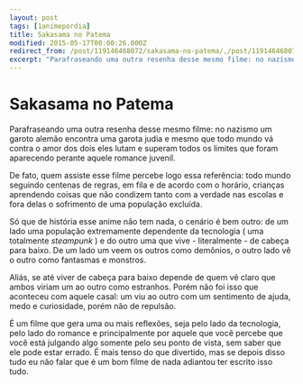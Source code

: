```yaml
---
layout: post
tags: [1animepordia]
title: Sakasama no Patema
modified: 2015-05-17T00:00:26.000Z
redirect_from: /post/119146468072/sakasama-no-patema/,/post/119146468072/
excerpt: "Parafraseando uma outra resenha desse mesmo filme: no nazismo um garoto alemão encontra uma garota judia e mesmo que todo mundo vá contra o amor dos dois eles lutam e superam todos os limites que foram aparecendo perante aquele romance juvenil."
---
```


Sakasama no Patema
==================

Parafraseando uma outra resenha desse mesmo filme: no nazismo um garoto
alemão encontra uma garota judia e mesmo que todo mundo vá contra o amor
dos dois eles lutam e superam todos os limites que foram aparecendo
perante aquele romance juvenil.

De fato, quem assiste esse filme percebe logo essa referência: todo
mundo seguindo centenas de regras, em fila e de acordo com o horário,
crianças aprendendo coisas que não condizem tanto com a verdade nas
escolas e fora delas o sofrimento de uma população excluída.

Só que de história esse anime não tem nada, o cenário é bem outro: de um
lado uma população extremamente dependente da tecnologia ( uma
totalmente *steampunk* ) e do outro uma que vive - literalmente - de
cabeça para baixo. De um lado um veem os outros como demônios, o outro
lado vê o outro como fantasmas e monstros.

Aliás, se até viver de cabeça para baixo depende de quem vê claro que
ambos viriam um ao outro como estranhos. Porém não foi isso que
aconteceu com aquele casal: um viu ao outro com um sentimento de ajuda,
medo e curiosidade, porém não de repulsão.

É um filme que gera uma ou mais reflexões, seja pelo lado da tecnologia,
pelo lado do romance e principalmente por aquele que você percebe que
você está julgando algo somente pelo seu ponto de vista, sem saber que
ele pode estar errado. É mais tenso do que divertido, mas se depois
disso tudo eu não falar que é um bom filme de nada adiantou ter escrito
isso tudo.


